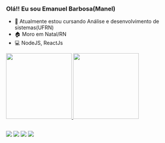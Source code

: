 ### Olá!! Eu sou Emanuel Barbosa(Manel)



- 🔭 Atualmente estou cursando Análise e desenvolvimento de sistemas(UFRN)
- 🏠 Moro em Natal/RN
- 💻  NodeJS, ReactJs


 <div>
  <a href="https://github.com/manelB1">
  <img height="180em" src="https://github-readme-stats.vercel.app/api?username=manelB1&show_icons=false&theme=dracula&include_all_commits=true&count_private=true"/>
  <img height="180em" src="https://github-readme-stats.vercel.app/api/top-langs/?username=manelB1&layout=compact&langs_count=7&theme=dracula"/>
</div>
  
  ##
  <div>
   
  <a href="https://instagram.com/emanuellbarbosa_" target="_blank"><img src="https://img.shields.io/badge/-Instagram-%23E4405F?style=for-the-badge&logo=instagram&logoColor=white" target="_blank"></a>
  <a href = "mailto:emanuellbarbosa@hotmail.com"><img src="https://img.shields.io/badge/Microsoft_Outlook-0078D4?style=for-the-badge&logo=microsoft-outlook&logoColor=white" target="_blank"></a>
 <a href = "mailto:emanuellbarbosa.eb@gmail.com"><img src="https://img.shields.io/badge/Gmail-D14836?style=for-the-badge&logo=gmail&logoColor=white" target="_blank"></a>
 <a href="https://www.linkedin.com/in/emanuel-barbosa-93444721a/" target="_blank"><img src="https://img.shields.io/badge/-LinkedIn-%230077B5?style=for-the-badge&logo=linkedin&logoColor=white" target="_blank"></a> 
  </div>
